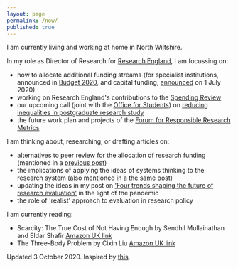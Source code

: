 ```yaml
---
layout: page
permalink: /now/
published: true
---
```


I am currently living and working at home in North Wiltshire.

In my role as Director of Research for [Research England](https://re.ukri.org/), I am focussing on:

* how to allocate additional funding streams (for specialist institutions, announced in [Budget 2020](https://www.gov.uk/government/publications/budget-2020-documents/budget-2020), and capital funding, [announced](https://www.gov.uk/government/news/government-fires-up-rd-across-the-country-to-cement-the-uk-as-science-superpower) on 1 July 2020)
* working on Research England's contributions to the [Spending Review](https://www.gov.uk/government/news/chancellor-launches-comprehensive-spending-review)
* our upcoming call (joint with the [Office for Students]()) on [reducing inequalities in postgraduate research study](http://re.ukri.org/news-opinions-events/news/notice-of-a-joint-research-england-and-office-for-students-funding-competition-to-reduce-inequalities-in-postgraduate-research-study/)
* the future work plan and projects of the [Forum for Responsible Research Metrics](https://www.universitiesuk.ac.uk/policy-and-analysis/research-policy/open-science/Pages/forum-for-responsible-research-metrics.aspx)


I am thinking about, researching, or drafting articles on:

* alternatives to peer review for the allocation of research funding (mentioned in a [previous post](https://stevenhill.org.uk/a-post-pandemic-research-agenda/))
* the implications of applying the ideas of systems thinking to the research system (also mentioned in a [the same post](https://stevenhill.org.uk/a-post-pandemic-research-agenda/))
* updating the ideas in my post on ['Four trends shaping the future of research evaluation'](https://stevenhill.org.uk/four-trends-shaping-the-future-of-research-evaluation/) in the light of the pandemic
* the role of 'realist' approach to evaluation in research policy

I am currently reading:

* Scarcity: The True Cost of Not Having Enough by Sendhil Mullainathan and Eldar Shafir [Amazon UK link](https://www.amazon.co.uk/Scarcity-True-Cost-Having-Enough/dp/0141049197/)
* The Three-Body Problem by Cixin Liu [Amazon UK link](https://www.amazon.co.uk/Three-Body-Problem-Cixin-Liu-ebook/dp/B00S8FCJCQ/)

Updated 3 October 2020. Inspired by [this](https://nownownow.com/about).
